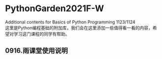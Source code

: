# PythonGarden2021F-W
Additional contents for Basics of Python Programming 1123/1124  
这里是Python编程基础的附加库，我们会在这里添加一些值得看一看的内容，希望对学习这门课程的同学有帮助。

## 0916.雨课堂使用说明
